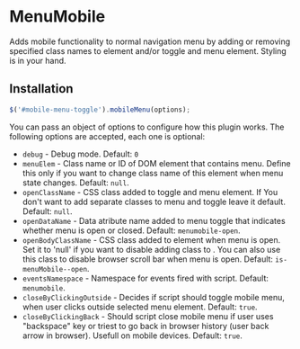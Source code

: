 # MenuMobile

Adds mobile functionality to normal navigation menu by adding or removing specified class names to <body> element and/or toggle and menu element.
Styling is in your hand.

## Installation

```javascript
$('#mobile-menu-toggle').mobileMenu(options);
```

You can pass an object of options to configure how this plugin works. The following options are accepted, each one is optional:

* `debug` - Debug mode. Default: `0`
* `menuElem` - Class name or ID of DOM element that contains menu. Define this only if you want to change class name of this element when menu state changes. Default: `null`.
* `openClassName` - CSS class added to toggle and menu element. If You don't want to add separate classes to menu and toggle leave it default. Default: `null`.
* `openDataName` - Data atribute name added to menu toggle that indicates whether menu is open or closed. Default: `menumobile-open`.
* `openBodyClassName` - CSS class added to <body> element when menu is open. Set it to 'null' if you want to disable adding class to <body>. You can also use this class to disable browser scroll bar when menu is open. Default: `is-menuMobile--open`.
* `eventsNamespace` - Namespace for events fired with script. Default: `menumobile`.
* `closeByClickingOutside` - Decides if script  should toggle mobile menu, when user clicks outside selected menu element. Default: `true`.
* `closeByClickingBack` - Should script close mobile menu if user uses "backspace" key or triest to go back in browser history (user back arrow in browser). Usefull on mobile devices. Default: `true`.